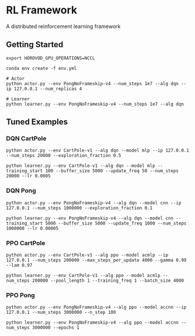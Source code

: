 # RL Framework

A distributed reinforcement learning framework

## Getting Started

```shell script
export HOROVOD_GPU_OPERATIONS=NCCL

conda env create -f env.yml

# Actor
python actor.py --env PongNoFrameskip-v4 --num_steps 1e7 --alg dqn --ip 127.0.0.1 --num_replicas 4

# Learner
python learner.py --env PongNoFrameskip-v4 --num_steps 1e7 --alg dqn
```

## Tuned Examples

### DQN CartPole

```shell script
python actor.py --env CartPole-v1 --alg dqn --model mlp --ip 127.0.0.1 --num_steps 20000 --exploration_fraction 0.5

python learner.py --env CartPole-v1 --alg dqn --model mlp --training_start 100 --buffer_size 5000 --update_freq 50 --num_steps 20000 --lr 0.0005
```

### DQN Pong

```shell script
python actor.py --env PongNoFrameskip-v4 --alg dqn --model cnn --ip 127.0.0.1 --num_steps 1000000 --exploration_fraction 0.1

python learner.py --env PongNoFrameskip-v4 --alg dqn --model cnn --training_start 5000 --buffer_size 5000 --update_freq 1000 --num_steps 1000000 --lr 0.00005
```

### PPO CartPole

```shell script
python actor.py --env CartPole-v1 --alg ppo --model acmlp --ip 127.0.0.1 --num_steps 200000 --max_steps_per_update 4000 --gamma 0.99 --lam 0.97

python learner.py --env CartPole-v1 --alg ppo --model acmlp --num_steps 200000 --pool_length 1 --training_freq 1 --batch_size 4000
```

### PPO Pong

```shell script
python actor.py --env PongNoFrameskip-v4 --alg ppo --model accnn --ip 127.0.0.1 --num_steps 3000000 --n_step 100

python learner.py --env PongNoFrameskip-v4 --alg ppo --model accnn --num_steps 3000000 --epochs 1
```
